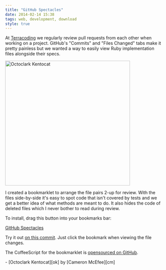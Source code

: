 ```yaml
---
title: "GitHub Spectacles"
date: 2014-02-14 15:38
tags: web, development, download
style: true
---
```


At [Terracoding][tc] we regularly review pull requests from each other when working on a project. GitHub's "Commits" and "Files Changed" tabs make it pretty painless but we wanted a way to easily view Ruby implementation files alongside their specs.

<img src="/posts/github-spectacles/octoclark.png" alt="Octoclark Kentocat" width="400" height="400" class="right" />

I created a bookmarklet to arrange the file pairs 2-up for review. With the files side-by-side it's easy to spot code that isn't covered by tests and we get a better idea of what methods are meant to do. It also hides the code of deleted files which I never bother to read during review.

To install, drag this button into your bookmarks bar:

<a id="bookmarklet" href="javascript:!function(){var%20e,t,i=function(e,t){return%20function(){return%20e.apply(t,arguments)}};e=function(){function%20e(){this.stylePairWrappers=i(this.stylePairWrappers,this),this.sorter=i(this.sorter,this);var%20e,t,r,s,a,n,l;for(this.pairClass=%22spectacles-pair%22,e=$(%22%23files%22),r=e.find(%22.file%22).sort(this.sorter),e.empty(),n=0,l=r.length;l%3En;n++)s=r[n],t=$(s),this.deletedFile(s)%26%26this.hideDeletedFile(s),e.append(s),a=t.prev(),a.length%26%26this.filePair(a,s)%26%26this.wrapPair(a,s);this.stylePairFiles(),this.stylePairWrappers(),$(window).resize(this.stylePairWrappers)}return%20e.prototype.deletedFile=function(e){var%20t;return%20t=$(e),t.find(%22.diff-deleted%22).length||t.find(%22.file-diff-line%22).text().indexOf(%22+0,0%20%40%40%22)%3E0},e.prototype.hideDeletedFile=function(e){var%20t,i;return%20i=$(e),t=i.find(%22.data%22).add(i.find(%22.image%22)),t.removeClass(%22image%22).addClass(%22data%20empty%22).css(%22background-color%22,%22%23fdd%22).html(%22File%20deleted.%22)},e.prototype.sorter=function(e,t){return%20e=this.filePath(e),t=this.filePath(t),t%3Ee%3F-1:e%3Et%3F1:0},e.prototype.filePath=function(e){var%20t,i;return%20i=$(e).find(%22.meta%22).data(%22path%22).toLowerCase(),t=i.split(/[\\/]/),t[t.length-2]+%22/%22+t[t.length-1]},e.prototype.filePair=function(e,t){return%20e=this.filePath(e).replace(%22_spec%22,%22%22),t=this.filePath(t).replace(%22_spec%22,%22%22),e===t},e.prototype.wrapPair=function(e,t){var%20i;return%20i=$('%3Cdiv%20class=%22'+this.pairClass+'%22%20/%3E'),$(e).before(i),i.append($(e),$(t))},e.prototype.stylePairFiles=function(){return%20$(%22.%22+this.pairClass+%22%20.file%22).css({width:%2249%25%22,%22float%22:%22left%22,margin:%220%200.5%25%22}).find(%22.data%22).css({maxHeight:%22500px%22,overflow:%22auto%22})},e.prototype.stylePairWrappers=function(){var%20e;return%20e=$(%22.site%20.container%22).offset().left,$(%22.%22+this.pairClass).css({margin:%220%20-%22+(e+60)+%22px%2015px%20-%22+e+%22px%22,overflow:%22hidden%22})},e}(),t=new%20e}();">GitHub Spectacles</a>

Try it out [on this commit][com]. Just click the bookmark when viewing the file changes.

The CoffeeScript for the bookmarklet is [opensourced on GitHub][repo].

<div class="footnotes" markdown="1">
  - [Octoclark Kentocat][ok] by [Cameron McEfee][cm]
</div>

[repo]: https://github.com/samrayner/spectacles
[cm]: https://github.com/cameronmcefee
[ok]: http://octodex.github.com/octoclarkkentocat/
[tc]: http://terracoding.com
[com]: https://github.com/samrayner/sheffield-ultimate/commit/92aae555fd52db20418e387f49dceca9ff6f4fd8
